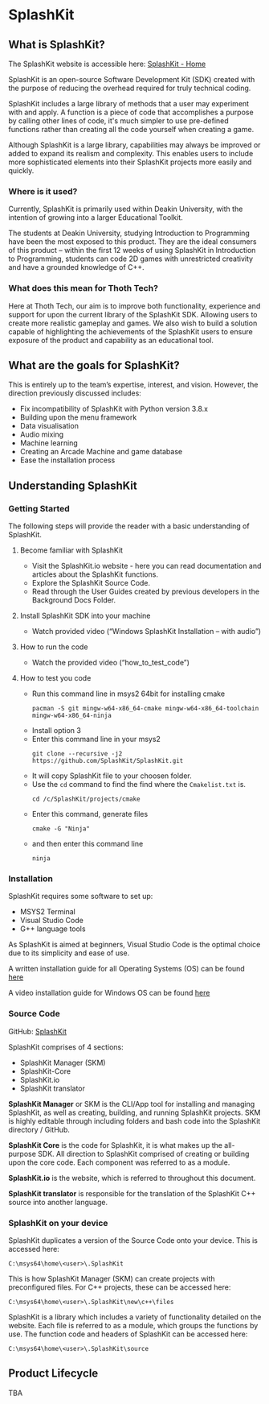 # SplashKit

## What is SplashKit?

The SplashKit website is accessible here: [SplashKit - Home](https://SplashKit.io/)

SplashKit is an open-source Software Development Kit (SDK) created with the purpose of reducing the overhead required for truly technical coding.

SplashKit includes a large library of methods that a user may experiment with and apply. A function is a piece of code that accomplishes a purpose by calling other lines of code, it's much simpler to use pre-defined functions rather than creating all the code yourself when creating a game.

Although SplashKit is a large library, capabilities may always be improved or added to expand its realism and complexity. This enables users to include more sophisticated elements into their SplashKit projects more easily and quickly.

### Where is it used?

Currently, SplashKit is primarily used within Deakin University, with the intention of growing into a larger Educational Toolkit.

The students at Deakin University, studying Introduction to Programming have been the most exposed to this product. They are the ideal consumers of this product – within the first 12 weeks of using SplashKit in Introduction to Programming, students can code 2D games with unrestricted creativity and have a grounded knowledge of C++.

### What does this mean for Thoth Tech?

Here at Thoth Tech, our aim is to improve both functionality, experience and support for upon the current library of the SplashKit SDK. Allowing users to create more realistic gameplay and games. We also wish to build a solution capable of highlighting the achievements of the SplashKit users to ensure exposure of the product and capability as an educational tool.

## What are the goals for SplashKit?

This is entirely up to the team’s expertise, interest, and vision. However, the direction previously discussed includes:

- Fix incompatibility of SplashKit with Python version 3.8.x
- Building upon the menu framework
- Data visualisation
- Audio mixing
- Machine learning
- Creating an Arcade Machine and game database
- Ease the installation process

## Understanding SplashKit

### Getting Started

The following steps will provide the reader with a basic understanding of SplashKit.

1. Become familiar with SplashKit

   - Visit the SplashKit.io website - here you can read documentation and articles about the SplashKit functions.
   - Explore the SplashKit Source Code.
   - Read through the User Guides created by previous developers in the Background Docs Folder.

2. Install SplashKit SDK into your machine

   - Watch provided video (“Windows SplashKit Installation – with audio”)

3. How to run the code

   - Watch the provided video (“how_to_test_code”)

4. How to test you code
   - Run this command line in msys2 64bit for installing cmake
     ```shell
     pacman -S git mingw-w64-x86_64-cmake mingw-w64-x86_64-toolchain mingw-w64-x86_64-ninja
     ```
   - Install option 3
   - Enter this command line in your msys2
     ```shell
     git clone --recursive -j2 https://github.com/SplashKit/SplashKit.git
     ```
   - It will copy SplashKit file to your choosen folder.
   - Use the `cd` command to find the find where the `Cmakelist.txt` is.
     ```shell
     cd /c/SplashKit/projects/cmake
     ```
   - Enter this command, generate files
     ```shell
     cmake -G "Ninja"
     ```
   - and then enter this command line
     ```shell
     ninja
     ```

### Installation

SplashKit requires some software to set up:

- MSYS2 Terminal
- Visual Studio Code
- G++ language tools

As SplashKit is aimed at beginners, Visual Studio Code is the optimal choice due to its simplicity and ease of use.

A written installation guide for all Operating Systems (OS) can be found [here](https://splashkit.io/articles/installation/)

A video installation guide for Windows OS can be found
[here](https://deakin365.sharepoint.com/:v:/s/ThothTech2/EXWvjZKY61RGjgewzgySCS0BXQVagohU70wRH3hh2cl_0g?e=tgMpiP)

### Source Code

GitHub: [SplashKit](https://github.com/splashkit)

SplashKit comprises of 4 sections:

- SplashKit Manager (SKM)
- SplashKit-Core
- SplashKit.io
- SplashKit translator

**SplashKit Manager** or SKM is the CLI/App tool for installing and managing SplashKit, as well as creating, building, and running SplashKit projects. SKM is highly editable through including folders and bash code into the SplashKit directory / GitHub.

**SplashKit Core** is the code for SplashKit, it is what makes up the all-purpose SDK. All direction to SplashKit comprised of creating or building upon the core code. Each component was referred to as a module.

**SplashKit.io** is the website, which is referred to throughout this document.

**SplashKit translator** is responsible for the translation of the SplashKit C++ source into another language.

### SplashKit on your device

SplashKit duplicates a version of the Source Code onto your device. This is accessed here:

```shell
C:\msys64\home\<user>\.SplashKit
```

This is how SplashKit Manager (SKM) can create projects with preconfigured files. For C++ projects, these can be accessed here:

```shell
C:\msys64\home\<user>\.SplashKit\new\c++\files
```

SplashKit is a library which includes a variety of functionality detailed on the website. Each file is referred to as a module, which groups the functions by use. The function code and headers of SplashKit can be accessed here:

```shell
C:\msys64\home\<user>\.SplashKit\source
```

## Product Lifecycle

TBA
